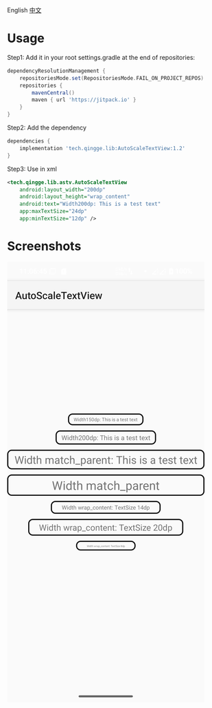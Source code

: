 English [中文](./README_CN.md)
# Usage
Step1: Add it in your root settings.gradle at the end of repositories:
```groovy
dependencyResolutionManagement {
    repositoriesMode.set(RepositoriesMode.FAIL_ON_PROJECT_REPOS)
    repositories {
        mavenCentral()
        maven { url 'https://jitpack.io' }
    }
}
```

Step2: Add the dependency
```groovy
dependencies {
    implementation 'tech.qingge.lib:AutoScaleTextView:1.2'
}
```

Step3: Use in xml
```xml
<tech.qingge.lib.astv.AutoScaleTextView
    android:layout_width="200dp"
    android:layout_height="wrap_content"
    android:text="Width200dp: This is a test text"
    app:maxTextSize="24dp"
    app:minTextSize="12dp" />
```

# Screenshots
![](pictures/Screenshot.png)